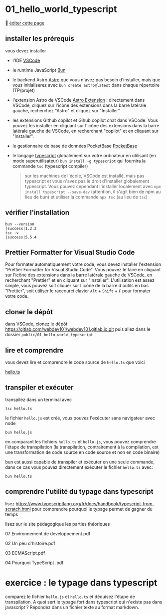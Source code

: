 # 01_hello_world_typescript

:memo: [éditer cette page](https://gitlab.com/-/ide/project/webdev101/webdev101.gitlab.io/edit/main/-/public/01_hello_world_typescript/README.md)

## installer les prérequis

vous devez installer

- l'IDE [VSCode](https://code.visualstudio.com/download)
- le runtime JavaScript [Bun](https://bun.sh/)
- le backend Astro [Astro](https://astro.build/) que vous n'avez pas besoin d'installer, mais que vous initialiserez avec `bun create astro@latest` dans chaque répertoire (TP/projet)
- l'extension Astro de VSCode [Astro Extension](https://marketplace.visualstudio.com/items?itemName=astro-build.astro-vscode) : directement dans VSCode, cliquez sur l'icône des extensions dans la barre latérale gauche, recherchez "Astro" et cliquez sur "Installer"
- les extensions Github copilot et Gihub copilot chat dans VSCode. Vous pouvez les installer en cliquant sur l'icône des extensions dans la barre latérale gauche de VSCode, en recherchant "copilot" et en cliquant sur "Installer".
- le gestionnaire de base de données PocketBase [PocketBase](https://pocketbase.io/) 
- le langage [typescript](https://www.typescriptlang.org/download) globalement sur votre ordinateur en utilisant (en mode superutilisateur) `bun install -g typescript` qui fournira la commande `tsc` (typescript compiler)

  > sur les machines de l'école, VSCode est installé, mais pas typescript et vous n'avez pas le droit d'installer globalement typescript. Vous pouvez cependant l'installer localement avec `npm install typescript --save-dev` (attention, il s'agit bien de npm au lieu de bun) et utiliser la commande `npx tsc` (au lieu de `tsc`)

## vérifier l'installation

```terminal
bun --version
|success|1.2.2
tsc -v
|success|5.5.4
```

## Prettier Formatter for Visual Studio Code

Pour formater automatiquement votre code, vous devez installer l'extension "Prettier Formatter for Visual Studio Code". Vous pouvez le faire en cliquant sur l'icône des extensions dans la barre latérale gauche de VSCode, en recherchant "Prettier" et en cliquant sur "Installer". L'utilisation est assez simple, vous pouvez soit cliquer sur l'icône de la barre d'outils en bas "Prettier", soit utiliser le raccourci clavier `Alt` + `Shift` + `F` pour formater votre code.

## cloner le dépôt

dans VSCode, clonez le dépôt <https://gitlab.com/webdev101/webdev101.gitlab.io.git> puis allez dans le dossier `public/01_hello_world_typescript`

## lire et comprendre

vous devez lire et comprendre le code source de `hello.ts` que voici

[hello.ts](hello.ts ":include :type=code typescript")

## transpiler et exécuter

transpilez dans un terminal avec

```terminal
tsc hello.ts
```

le fichier `hello.js` est créé, vous pouvez l'exécuter sans navigateur avec node

```terminal
bun hello.js
```

en comparant les fichiers `hello.ts` et `hello.js`, vous pouvez comprendre l'étape de transpilation (la transpilation, contrairement à la compilation, est une transformation de code source en code source et non en code binaire)

bun est aussi capable de transpiler et exécuter en une seule commande, dans ce cas vous pouvez directement exécuter le fichier `hello.ts` avec:

```terminal
bun hello.ts
```

## comprendre l'utilité du typage dans typescript

lisez https://www.typescriptlang.org/fr/docs/handbook/typescript-from-scratch.html pour comprendre pourquoi le typage permet de gagner du temps

lisez sur le site pédagogique les parties théoriques

07 Environnement de developpement.pdf

02 Un peu d'histoire.pdf

03 ECMAScript.pdf

04 Pourquoi TypeScript .pdf

# exercice : le typage dans typescript

comparez le fichier `hello.js` et `hello.ts` et déduisez l'étape de transpilation. A quoi sert le typage fort dans typescript qui n'existe pas dans javascript ? Répondez dans un fichier texte au format markdown.
